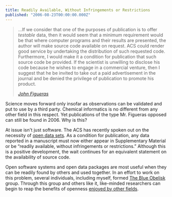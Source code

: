 ```yaml
---
title: Readily Available, Without Infringements or Restrictions
published: "2006-08-23T00:00:00.000Z"
---
```


>...If we consider that one of the purposes of publication is to offer <em>testable</em> data, then it would seem that a minimum requirement would be that where computer programs and their results are presented, the author will make source code available on request. ACS could render good service by undertaking the distribution of such requested code. Furthermore, I would make it a condition for publication that such source code be provided. If the scientist is unwilling to disclose his code because he wishes to engage in a commercial venture, then I suggest that he be invited to take out a paid advertisement in the journal and be denied the privilege of publication to promote his product.
>
><cite>[John Figueras](http://dx.doi.org/10.1021/ci00044a601)</cite>

Science moves forward only insofar as observations can be validated and put to use by a third party. Chemical informatics is no different from any other field in this respect. Yet publications of the type Mr. Figueras opposed can still be found in 2006. Why is this?

At issue isn't just software. The ACS has recently spoken out on the necessity of <a href="http://dx.doi.org/10.1021/ci0680079">open data sets</a>. As a condition for publication, any data reported in a manuscript must now either appear in  Supplementary Material or be “readily available, without infringements or restrictions.” Although this is a positive development, the wait continues for an equivalent statement on the availability of source code.

Open software systems and open data packages are most useful when they can be readily found by others and used together. In an effort to work on this problem, several individuals, including myself, formed <a href="http://blueobelisk.org">The Blue Obelisk</a> group. Through this group and others like it, like-minded researchers can begin to reap the benefits of openness <a href="http://bioinformatics.org/">enjoyed by other fields</a>.